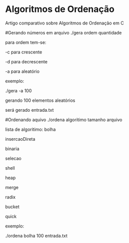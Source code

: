# Algoritmos de Ordenação
Artigo comparativo sobre Algoritmos de Ordenação em C

#Gerando números em arquivo
./gera ordem quantidade

para ordem tem-se:

  -c para crescente

  -d para decrescente

  -a para aleatório

exemplo:

  ./gera -a 100

  gerando 100 elementos aleatórios

será gerado entrada.txt

#Ordenando aquivo
./ordena algoritimo tamanho arquivo

lista de algoritimo:
  bolha

  insercaoDireta

  binaria

  selecao

  shell

  heap

  merge

  radix

  bucket

  quick

exemplo:

  ./ordena bolha 100 entrada.txt
